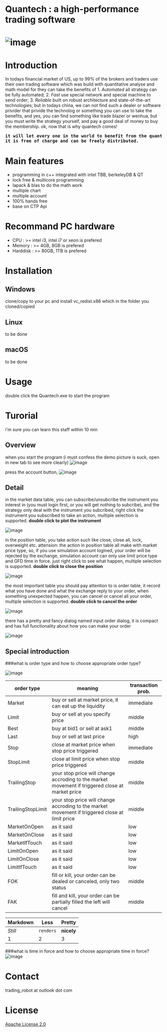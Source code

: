 # Quantech : a high-performance trading software
# ![image](tutorial/image/startup_screen.png)

# Introduction

In todays financial market of US, up to 99% of the brokers and traders use their own trading software which was build with
quantitative analyse and math model for they can take the benefits of 1. _Automated_ all strategy can be fully automated;
2. _Fast_ use special network and special machine to send order; 3. _Reliable_ built on robust architecture and state-of-the-art technologies;
but in todays china, we can not find such a dealer or software privider that privide the technolog or something you can use to
take the benefits, and yes, you can find something like trade blazer or wenhua, but you must write the strategy yourself, and
pay a good deal of money to buy the membership. ok, now that is why quantech comes! 

<pre>
<b>it will let every one in the world to benefit from the quantitative trading! 
it is free of charge and can be freely distributed.</b>
</pre>

# Main features

* programming in c++ integrated with intel TBB, berkeleyDB & QT
* lock free & multicore programming
* lapack & blas to do the math work
* multiple chart
* multiple account
* 100% hands free
* base on CTP Api

# Recommand PC hardware

* CPU : >= intel i3, intel i7 or xeon is prefered
* Memory : >= 4GB, 8GB is prefered
* Harddisk : >= 80GB, 1TB is prefered

# Installation


## Windows
clone/copy to your pc and install vc_redist.x86 which in the folder you cloned/copied


## Linux
to be done


## macOS
to be done


# Usage

double click the Quantech.exe to start the program


# Turorial
i'm sure you can learn this staff within 10 min

## Overview
when you start the program (i must confess the demo picture is suck, open in new tab to see more clearly)
![image](tutorial/image/main_screen.png)

press the account button, 
![image](tutorial/image/account.png)

## Detail
in the market data table, you can subscribe/unsubcribe the instrument you interest in (you must login first, or you
 will get nothing to subcribe), and the strategy only deal with the instrument you subcribed,
right click the instrument you subscribed to take an action, multiple selection is supported.
**double click to plot the instrument**

![image](tutorial/image/market_table.png)

in the position table, you take action such like close, close all, lock, overweight etc. attension: the action in position table
all make with market price type, so, if you use simulation account logined, your order will be rejected by the exchange, simulation
account can only use limit price type and GFD time in force. just right click to see what happen, multiple selection is supported.
**double click to close the position**

![image](tutorial/image/position_table.png)

the most important table you should pay attention to is order table, it record what you have done and what the exchange
reply to your order, when something unexpected happen, you can cancel or cancel all your order, multiple selection is supported.
**double click to cancel the order**

![image](tutorial/image/order_table.png)

there has a pretty and fancy dialog named input order dialog, it is compact and has full functionality about how you
can make your order

![image](tutorial/image/new_order.png)

## Special introduction

###what is order type and how to choose appropriate order type?

![image](tutorial/image/order_type.png)

 order type        | meaning       | transaction prob.  
--- | --- | ---
 Market            | buy or sell at market price, it can eat up the liquidity | immediate 
 Limit             | buy or sell at you specify price   |   middle  
 Best              | buy at bid1 or sell at ask1      | middle 
 Last 		    | buy or sell at last price     | high 
 Stop 		    | close at market price when stop price triggered     | immediate 
 StopLimit 	    | close at limit price when stop price triggered     | middle 
 TrailingStop      | your stop price will change accroding to the market movement if triggered close at market price | middle 
 TrailingStopLimit | your stop price will change accroding to the market movement if triggered close at limit price  | middle 
 MarketOnOpen 	    | as it said | low 
 MarketOnClose     | as it said | low 
 MarketIfTouch     | as it said | low 
 LimitOnOpen       | as it said | low 
 LimitOnClose      | as it said | low 
 LimitIfTouch      | as it said | low 
 FOK               | fill or kill, your order can be dealed or canceled, only two status |middle 
 FAK               | fill and kill, your order can be partially filled the left will cancel      |middle 


Markdown | Less | Pretty
--- | --- | ---
*Still* | `renders` | **nicely**
1 | 2 | 3

###what is time in force and how to choose appropriate time in force?
![image](tutorial/image/time_in_force.png)


# Contact
trading_robot at outlook dot com

# License

[Apache License 2.0](license.txt)